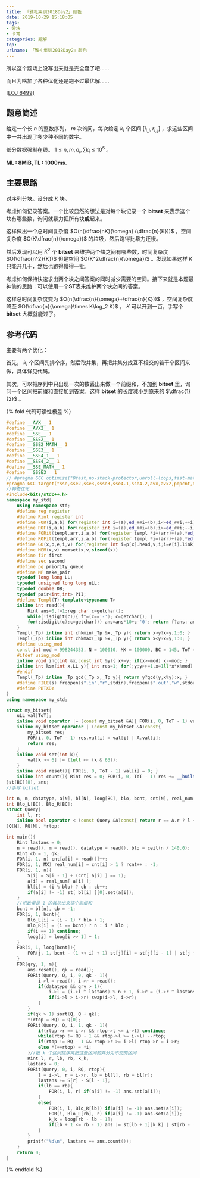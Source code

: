 ```yaml
---
title: 「雅礼集训2018Day2」颜色
date: 2019-10-29 15:18:05
tags:
- 分块
- 卡常
categories: 题解
top:
urlname: 「雅礼集训2018Day2」颜色
---
```


所以这个题场上没写出来就是完全蠢了吧……

而且为啥加了各种优化还是跑不过最优解……

[[LOJ 6499]](https://loj.ac/problem/6499)

## 题意简述

给定一个长 $n$ 的整数序列， $m$ 次询问，每次给定 $k_i$ 个区间 $[i_{i,j},r_{i,j}]$ ，求这些区间中一共出现了多少种不同的数字。

部分数据强制在线。 $1\le n,m,a_i,\sum k_i\le 10^5$ 。

**ML : 8MiB, TL : 1000ms.**

<!-- more -->

## 主要思路

对序列分块。设分成 $K$ 块。

考虑如何记录答案。一个比较显然的想法是对每个块记录一个 **bitset** 来表示这个块有哪些数，询问就暴力把所有块**或**起来。

这样做出一个总时间复杂度 $O(n(\dfrac{nK}{\omega}+\dfrac{n}{K}))$ ，空间复杂度 $O(K\dfrac{n}{\omega})$ 的垃圾，然后跑得比暴力还慢。

然后发现可以用 $K^2$ 个 **bitset** 来维护两个块之间有哪些数，时间复杂度 $O(\dfrac{n^2}{K})$ 但是空间 $O(K^2\dfrac{n}{\omega})$ 。发现如果这样 $K$ 只能开几十，然后也跑得慢得一批。

考虑如何保持快速求出两个块之间答案的同时减少需要的空间。接下来就是本题最神仙的思路：可以使用一个**ST**表来维护两个块之间的答案。

这样总时间复杂度变为 $O(n(\dfrac{n}{\omega}+\dfrac{n}{K}))$ ，空间复杂度降至 $O(\dfrac{n}{\omega}\times K\log_2 K)$ ， $K$ 可以开到一百，手写个 **bitset** 大概就能过了。

## 参考代码

主要有两个优化：

首先， $k_i$ 个区间先排个序，然后取并集，再把并集分成互不相交的若干个区间来做，具体详见代码。

其次，可以把序列中只出现一次的数丢出来做一个前缀和，不加到 **bitset** 里，询问一个区间把前缀和直接加到答案。这样 **bitset** 的长度减小到原来的 $\dfrac{1}{2}$ 。

{% fold <del>代码可读性极差</del> %}
```cpp
#define __AVX__ 1
#define __AVX2__ 1
#define __SSE__ 1
#define __SSE2__ 1
#define __SSE2_MATH__ 1
#define __SSE3__ 1
#define __SSE4_1__ 1
#define __SSE4_2__ 1
#define __SSE_MATH__ 1
#define __SSSE3__ 1
// #pragma GCC optimize("Ofast,no-stack-protector,unroll-loops,fast-math")
#pragma GCC target("sse,sse2,sse3,ssse3,sse4.1,sse4.2,avx,avx2,popcnt,tune=native")
//神奇优化 
#include<bits/stdc++.h>
namespace my_std{
	using namespace std;
	#define reg register
	#define Rint register int
	#define FOR(i,a,b) for(register int i=(a),ed_##i=(b);i<=ed_##i;++i)
	#define ROF(i,a,b) for(register int i=(a),ed_##i=(b);i>=ed_##i;--i)
	#define FORit(templ,arr,i,a,b) for(register templ *i=(arr)+(a),*ed_##i=(arr)+(b)+1;i!=ed_##i;++i)
	#define ROFit(templ,arr,i,a,b) for(register templ *i=(arr)+(a),*ed_##i=(arr)+(b)-1;i!=ed_##i;--i)
	#define GO(x,p,e,i,v) for(register int i=p[x].head,v;i;i=e[i].link)
	#define MEM(x,v) memset(x,v,sizeof(x))
	#define fir first
	#define sec second
	#define pq priority_queue
	#define MP make_pair
	typedef long long LL;
	typedef unsigned long long uLL;
	typedef double DB;
	typedef pair<int,int> PII;
	#define Templ(T) template<typename T>
	inline int read(){
		Rint ans=0,f=1;reg char c=getchar();
		while(!isdigit(c)){ f^=(c=='-'); c=getchar(); }
		for(;isdigit(c);c=getchar()) ans=ans*10+c-'0'; return f?ans:-ans;
	}
	Templ(_Tp) inline int chkmin(_Tp &x,_Tp y){ return x>y?x=y,1:0; }
	Templ(_Tp) inline int chkmax(_Tp &x,_Tp y){ return x<y?x=y,1:0; }
	#define using_mod
	const int mod = 998244353, N = 100010, MX = 100000, BC = 145, ToT = 782;
	#ifdef using_mod
	inline void inc(int &x,const int &y){ x+=y; if(x>=mod) x-=mod; }
	inline int ksm(int x,LL y){ int res=1; for(;y;y>>=1,x=1ll*x*x%mod) if(y&1) res=1ll*res*x%mod; return res;}
	#endif
	Templ(_Tp) inline _Tp gcd(_Tp x,_Tp y){ return y?gcd(y,x%y):x; }
	#define FILE(s) freopen(s".in","r",stdin),freopen(s".out","w",stdout)
	#define PBTXDY
}
using namespace my_std;

struct my_bitset{
	uLL val[ToT];
	inline void operator |= (const my_bitset &A){ FOR(i, 0, ToT - 1) val[i] |= A.val[i]; }
	inline my_bitset operator | (const my_bitset &A)const{
		my_bitset res;
		FOR(i, 0, ToT - 1) res.val[i] = val[i] | A.val[i];
		return res;
	}
	inline void set(int k){
		val[k >> 6] |= (1ull << (k & 63));
	}
	inline void reset(){ FOR(i, 0, ToT - 1) val[i] = 0; }
	inline int count(){ Rint res = 0; FOR(i, 0, ToT - 1) res += __builtin_popcountll(val[i]); return res; }
}st[BC][8], ans;
//手写 bitset 

int n, m, datatype, a[N], bl[N], loog[BC], blo, bcnt, cnt[N], real_num[N], rcnt, S[N];
int Blo_L[BC], Blo_R[BC];
struct Query{
	int l, r;
	inline bool operator < (const Query &A)const{ return r == A.r ? l < A.l : r < A.r ; }
}Q[N], RQ[N], *rtop;

int main(){
	Rint lastans = 0;
	n = read(), m = read(), datatype = read(), blo = ceil(n / 140.0);
	Rint cb = 1, qk;
	FOR(i, 1, n) cnt[a[i] = read()]++;
	FOR(i, 1, MX) real_num[i] = cnt[i] > 1 ? rcnt++ : -1;
	FOR(i, 1, n){
		S[i] = S[i - 1] + (cnt[ a[i] ] == 1);
		a[i] = real_num[ a[i] ];
		bl[i] = (i % blo) ? cb : cb++;
		if(a[i] != -1) st[ bl[i] ][0].set(a[i]);
	}
	//把数量是 1 的数扔出来搞个前缀和 
	bcnt = bl[n], cb = -1;
	FOR(i, 1, bcnt){
		Blo_L[i] = (i - 1) * blo + 1;
		Blo_R[i] = (i == bcnt) ? n : i * blo ;
		if(i == 1) continue;
		loog[i] = loog[i >> 1] + 1;
	}
	FOR(i, 1, loog[bcnt]){
		FOR(j, 1, bcnt - (1 << i) + 1) st[j][i] = st[j][i - 1] | st[j + (1 << (i - 1))][i - 1];
	}
	FOR(qry, 1, m){
		ans.reset(), qk = read();
		FORit(Query, Q, i, 0, qk - 1){
			i->l = read(), i->r = read();
			if(datatype && qry > 1){
				i->l = (i->l ^ lastans) % n + 1, i->r = (i->r ^ lastans) % n + 1;
				if(i->l > i->r) swap(i->l, i->r);
			}
		}
		if(qk > 1) sort(Q, Q + qk);
		*(rtop = RQ) = Q[0];
		FORit(Query, Q, i, 1, qk - 1){
			if(rtop->r == i->r && rtop->l <= i->l) continue;
			while(rtop != RQ - 1 && rtop->l >= i->l) --rtop;
			if(rtop != RQ - 1 && rtop->r >= i->l) rtop->r = i->r;
			else *(++rtop) = *i;
		}//把 k 个区间排序再把这些区间的并分为不交的区间 
		Rint l, r, lb, rb, k_k;
		lastans = 0;
		FORit(Query, 0, i, RQ, rtop){
			l = i->l, r = i->r, lb = bl[l], rb = bl[r];
			lastans += S[r] - S[l - 1];
			if(lb == rb){
				FOR(i, l, r) if(a[i] != -1) ans.set(a[i]);
			}
			else{
				FOR(i, l, Blo_R[lb]) if(a[i] != -1) ans.set(a[i]);
				FOR(i, Blo_L[rb], r) if(a[i] != -1) ans.set(a[i]);
				k_k = loog[rb - lb - 1];
				if(lb + 1 <= rb - 1) ans |= st[lb + 1][k_k] | st[rb - (1 << k_k)][k_k];
			}
		}
		printf("%d\n", lastans += ans.count());
	}
	return 0;
}
```
{% endfold %}